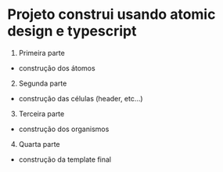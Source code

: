 # Projeto construi usando atomic design e typescript

1. Primeira parte

- construção dos átomos

2. Segunda parte

- construção das células (header, etc...)

3. Terceira parte

- construção dos organismos

4. Quarta parte

- construção da template final
